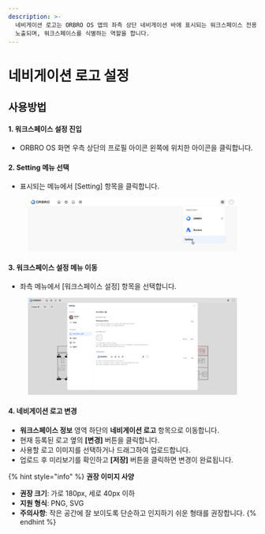 ```yaml
---
description: >-
  네비게이션 로고는 ORBRO OS 앱의 좌측 상단 네비게이션 바에 표시되는 워크스페이스 전용 로고입니다. 사용자가 앱을 사용하는 동안 항상
  노출되며, 워크스페이스를 식별하는 역할을 합니다.
---
```


# 네비게이션 로고 설정

## 사용방법

#### **1. 워크스페이스 설정 진입**

* ORBRO OS 화면 우측 상단의 프로필 아이콘 왼쪽에 위치한 아이콘을 클릭합니다.

#### **2. Setting 메뉴 선택**

* 표시되는 메뉴에서 \[Setting] 항목을 클릭합니다.

<figure><img src="../../.gitbook/assets/t6 (1).png" alt=""><figcaption></figcaption></figure>

#### **3. 워크스페이스 설정 메뉴 이동**

* 좌측 메뉴에서 \[워크스페이스 설정] 항목을 선택합니다.&#x20;

<figure><img src="../../.gitbook/assets/setting workspace - 3.png" alt=""><figcaption></figcaption></figure>

#### **4. 네비게이션 로고 변경**

* **워크스페이스 정보** 영역 하단의 **네비게이션 로고** 항목으로 이동합니다.
* 현재 등록된 로고 옆의 **\[변경]** 버튼을 클릭합니다.
* 사용할 로고 이미지를 선택하거나 드래그하여 업로드합니다.
* 업로드 후 미리보기를 확인하고 **\[저장]** 버튼을 클릭하면 변경이 완료됩니다.

{% hint style="info" %}
**권장 이미지 사양**

* **권장 크기**: 가로 180px, 세로 40px 이하
* **지원 형식**: PNG, SVG
* **주의사항**: 작은 공간에 잘 보이도록 단순하고 인지하기 쉬운 형태를 권장합니다.
{% endhint %}

